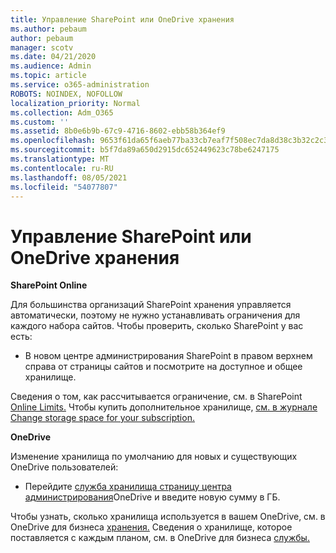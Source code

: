 ```yaml
---
title: Управление SharePoint или OneDrive хранения
ms.author: pebaum
author: pebaum
manager: scotv
ms.date: 04/21/2020
ms.audience: Admin
ms.topic: article
ms.service: o365-administration
ROBOTS: NOINDEX, NOFOLLOW
localization_priority: Normal
ms.collection: Adm_O365
ms.custom: ''
ms.assetid: 8b0e6b9b-67c9-4716-8602-ebb58b364ef9
ms.openlocfilehash: 9653f61da65f6aeb77ba33cb7eaf7f508ec7da8d38c3b32c2c30ea519d31ada6
ms.sourcegitcommit: b5f7da89a650d2915dc652449623c78be6247175
ms.translationtype: MT
ms.contentlocale: ru-RU
ms.lasthandoff: 08/05/2021
ms.locfileid: "54077807"
---
```

# <a name="manage-your-sharepoint-or-onedrive-storage"></a>Управление SharePoint или OneDrive хранения

 **SharePoint Online**
  
Для большинства организаций SharePoint хранения управляется автоматически, поэтому не нужно устанавливать ограничения для каждого набора сайтов. Чтобы проверить, сколько SharePoint у вас есть:
  
- В новом центре администрирования SharePoint в правом верхнем справа от страницы сайтов и посмотрите на доступное и общее хранилище.
    
Сведения о том, как рассчитывается ограничение, см. в SharePoint [Online Limits.](https://go.microsoft.com/fwlink/p/?LinkID=856113) Чтобы купить дополнительное хранилище, [см. в журнале Change storage space for your subscription.](https://go.microsoft.com/fwlink/?linkid=866428)
  
 **OneDrive**
  
Изменение хранилища по умолчанию для новых и существующих OneDrive пользователей:
  
- Перейдите [служба хранилища страницу центра администрирования](https://admin.onedrive.com/?v=StorageSettings)OneDrive и введите новую сумму в ГБ.
    
Чтобы узнать, сколько хранилища используется в вашем OneDrive, см. в OneDrive для бизнеса [хранения.](https://go.microsoft.com/fwlink/?linkid=866429) Сведения о хранилище, которое поставляется с каждым планом, см. в OneDrive для бизнеса [службы.](https://go.microsoft.com/fwlink/p/?LinkID=826071)
  

